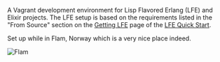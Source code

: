 A Vagrant development environment for Lisp Flavored Erlang (LFE) and Elixir
projects. The LFE setup is based on the requirements listed in the "From Source"
section on the
[Getting LFE](https://lfe.gitbooks.io/quick-start/content/1.html) page
of the
[LFE Quick Start](https://lfe.gitbooks.io/quick-start/content/index.html).

Set up while in Flam, Norway which is a very nice place indeed.

![Flam](http://photos.licata.io/flam.jpg)

